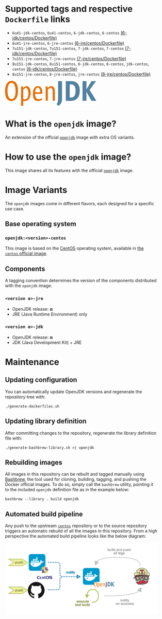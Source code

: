 # Supported tags and respective `Dockerfile` links

* `6u41-jdk-centos`, `6u41-centos`, `6-jdk-centos`, `6-centos` [(6-jdk/centos/Dockerfile)](https://github.com/antoineco/openjdk/blob/0b088859625ab1775c6c8942650de32114f29a14/6-jdk/centos/Dockerfile)
* `6u41-jre-centos`, `6-jre-centos` [(6-jre/centos/Dockerfile)](https://github.com/antoineco/openjdk/blob/0b088859625ab1775c6c8942650de32114f29a14/6-jre/centos/Dockerfile)
* `7u151-jdk-centos`, `7u151-centos`, `7-jdk-centos`, `7-centos` [(7-jdk/centos/Dockerfile)](https://github.com/antoineco/openjdk/blob/1648e639a25df5febfb2412b0f2a02803e1a56e4/7-jdk/centos/Dockerfile)
* `7u151-jre-centos`, `7-jre-centos` [(7-jre/centos/Dockerfile)](https://github.com/antoineco/openjdk/blob/1648e639a25df5febfb2412b0f2a02803e1a56e4/7-jre/centos/Dockerfile)
* `8u151-jdk-centos`, `8u151-centos`, `8-jdk-centos`, `8-centos`, `jdk-centos`, `centos` [(8-jdk/centos/Dockerfile)](https://github.com/antoineco/openjdk/blob/a07607420816d2bbdef64b27768cb245efabe0df/8-jdk/centos/Dockerfile)
* `8u151-jre-centos`, `8-jre-centos`, `jre-centos` [(8-jre/centos/Dockerfile)](https://github.com/antoineco/openjdk/blob/a07607420816d2bbdef64b27768cb245efabe0df/8-jre/centos/Dockerfile)

![logo](https://raw.githubusercontent.com/antoineco/openjdk/master/logo.png)

# What is the `openjdk` image?

An extension of the official [`openjdk`][docker-openjdk] image with extra OS variants.

# How to use the `openjdk` image?

This image shares all its features with the official [`openjdk`][docker-openjdk] image.

# Image Variants

The `openjdk` images come in different flavors, each designed for a specific use case.

## Base operating system

### `openjdk:<version>-centos`

This image is based on the [CentOS](https://www.centos.org/) operating system, available in [the `centos` official image][docker-centos].

## Components

A tagging convention determines the version of the components distributed with the `openjdk` image.

### `<version α>-jre`

* OpenJDK release: **α**
* JRE (Java Runtime Environment) only

### `<version α>-jdk`

* OpenJDK release: **α**
* JDK (Java Development Kit) + JRE

# Maintenance

## Updating configuration

You can automatically update OpenJDK versions and regenerate the repository tree with:

```
./generate-dockerfiles.sh
```

## Updating library definition

After committing changes to the repository, regenerate the library definition file with:

```
./generate-bashbrew-library.sh >| openjdk
```

## Rebuilding images

All images in this repository can be rebuilt and tagged manually using [Bashbrew][bashbrew], the tool used for cloning, building, tagging, and pushing the Docker official images. To do so, simply call the `bashbrew` utility, pointing it to the included `openjdk` definition file as in the example below:

```
bashbrew --library . build openjdk
```

## Automated build pipeline

Any push to the upstream [`centos`][docker-centos] repository or to the source repository triggers an automatic rebuild of all the images in this repository. From a high perspective the automated build pipeline looks like the below diagram:

![Automated build pipeline][pipeline]


[banner]: https://raw.githubusercontent.com/antoineco/openjdk/master/logo.png
[docker-openjdk]: https://hub.docker.com/_/openjdk/
[docker-centos]: https://hub.docker.com/_/centos/
[bashbrew]: https://github.com/docker-library/official-images/blob/master/bashbrew/README.md
[pipeline]: https://raw.githubusercontent.com/antoineco/openjdk/master/build_pipeline.png
